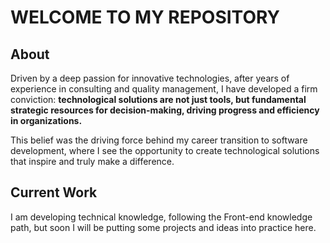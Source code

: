 # WELCOME TO MY REPOSITORY

## About
Driven by a deep passion for innovative technologies, after years of experience in consulting and quality management, I have developed a firm conviction: **technological solutions are not just tools, but fundamental strategic resources for decision-making, driving progress and efficiency in organizations.**

This belief was the driving force behind my career transition to software development, where I see the opportunity to create technological solutions that inspire and truly make a difference.

## Current Work
I am developing technical knowledge, following the Front-end knowledge path, but soon I will be putting some projects and ideas into practice here.




<!-- Estou entusiasmado em explorar áreas como automação, telemetria e IoT, e em usar indicadores para otimizar processos e garantir eficiência.

Busco oportunidades onde eu possa crescer, aprender e contribuir com soluções tecnológicas criativas e impactantes.

Se você procura alguém com uma visão inovadora e um entusiasmo genuíno por tecnologia, adoraria conversar com você!






**DioclecianoGO/DioclecianoGO** is a ✨ _special_ ✨ repository because its `README.md` (this file) appears on your GitHub profile.

Here are some ideas to get you started:

- 🔭 I’m currently working on ...
- 🌱 I’m currently learning ...
- 👯 I’m looking to collaborate on ...
- 🤔 I’m looking for help with ...
- 💬 Ask me about ...
- 📫 How to reach me: ...
- 😄 Pronouns: ...
- ⚡ Fun fact: ...
-->

